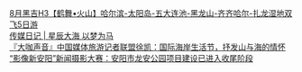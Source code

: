   
[8月黑吉H3【鹤舞•火山】哈尔滨-太阳岛-五大连池-黑龙山-齐齐哈尔-扎龙湿地双飞5日游](http://www.dianyue.me/archives/605/u8hrb5wuz39tmvb6/)  
[传媒日记 | 星辰大海 以梦为马](http://www.dianyue.me/archives/785/qtinm8prg7prszq6/)  
[『大咖声音』中国媒体旅游记者联盟徐凯：国际海岸生活节，抒发山与海的情怀](http://www.dianyue.me/archives/458/gnqtvmr1syer1xmb/)  
[“影像新安阳”新闻摄影大赛：安阳市龙安公园项目建设已进入收尾阶段](http://www.dianyue.me/archives/305/nx2757beard0t6ss/)